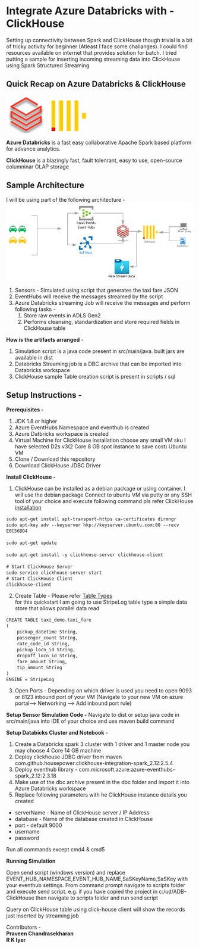 # Integrate Azure Databricks with - ClickHouse
Setting up connectivity between Spark and ClickHouse though trivial is a bit of tricky activity for beginner (Atleast I face some challanges). I could find resources available on internet that provides solution for batch. I tried putting a sample for inserting incoming streaming data into ClickHouse using Spark Structured Streaming   
## **Quick Recap on Azure Databricks & ClickHouse**
![Synapse](./img/adb.png) &nbsp; ![Synapse](./img/ch.png)

**Azure Databricks** is a fast easy collaborative Apache Spark based platform for advance analytics.

**ClickHouse** is a blazingly fast, fault tolenrant, easy to use, open-source columninar OLAP storage

## Sample Architecture
I will be using part of the following architecture - </br>
![Synapse](./img/arch.png)
1. Sensors - Simulated using script that generates the taxi fare JSON
2. EventHubs will receive the messages streamed by the script
3. Azure Databricks streaming Job will receive the messages and perform following tasks - 
    1. Store raw events in ADLS Gen2
    2. Performs cleansing, standardization and store required fields in ClickHouse table  
   
**How is the artifacts arranged** - 
1. Simulation script is a java code present in src/main/java. built jars are available in dist
2. Databricks Streaming job is a DBC archive that can be imported into Databricks workspace
3. ClickHouse sample Table creation script is present in scripts / sql

## Setup Instructions -

**Prerequisites -**
 
1. JDK 1.8 or higher 
2. Azure EventHubs Namespace and eventhub is created
3. Azure Datbricks workspace is created
4. Virtual Machine for ClickHouse installation choose any small VM sku I have selected D2s v3(2 Core 8 GB spot instance to save cost) Ubuntu VM
5. Clone / Download this repository
6. Download ClickHouse JDBC Driver 
 
**Install ClickHouse -** 

1. ClickHouse can be installed as a debian package or using container. I will use the debian package 
Connect to ubuntu VM via putty or any SSH tool of your choice and execute following command
pls refer ClickHouse [installation](https://clickhouse.tech/#quick-start)

```
sudo apt-get install apt-transport-https ca-certificates dirmngr
sudo apt-key adv --keyserver hkp://keyserver.ubuntu.com:80 --recv E0C56BD4

sudo apt-get update

sudo apt-get install -y clickhouse-server clickhouse-client

# Start ClickHouse Server
sudo service clickhouse-server start
# Start ClickHouse Client
clickhouse-client

```
2. Create Table - 
   Please refer [Table Types](https://clickhouse.tech/docs/en/engines/table-engines/#table_engines) <br/> 
    for this quickstart I am going to use StripeLog table type a simple data store that allows parallel data read <br/>
```
CREATE TABLE taxi_demo.taxi_fare
(
	pickup_datetime String,
	passenger_count String,
	rate_code_id String,
	pickup_locn_id String,
	dropoff_locn_id String,
	fare_amount String,
	tip_amount String
)
ENGINE = StripeLog 

```
3. Open Ports - Depending on which driver is used you need to open 9093 or 8123 inbound port of your VM (Navigate to your new VM on azure portal--> Networking --> Add inbound port rule) 

**Setup Sensor Simulation Code -**
Navigate to dist or setup java code in src/main/java into IDE of your choice and use maven build command

**Setup Databicks Cluster and Notebook -**

1. Create a Databricks spark 3 cluster with 1 driver and 1 master node you may choose 4 Core 14 GB machine
2. Deploy clickhouse JDBC driver from maven com.github.housepower:clickhouse-integration-spark_2.12:2.5.4
3. Deploy eventhub library - com.microsoft.azure:azure-eventhubs-spark_2.12:2.3.18
5. Make use of the dbc archive present in the dbc folder and import it into Azure Databricks workspace
6. Replace following parameters with he ClickHouse instance details you created
* serverName - Name of ClickHouse server / IP Address
* database - Name of the database created in ClickHouse
* port - default 9000
* username
* password              

Run all commands except cmd4 & cmd5

**Running Simulation**

Open send script (windows version) and replace EVENT_HUB_NAMESPACE,EVENT_HUB_NAME,SaSKeyName,SaSKey with your eventhub settings.
From command prompt navigate to scripts folder and execute send script. e.g. if you have copied the project in c:/ud/ADB-ClickHouse then navigate to scripts folder and run send script

Query on ClickHouse table using click-house client will show the records just inserted by streaming job

 
Contributors - <br/>
**Praveen Chandrasekharan** <br/>
**R K Iyer**

 
